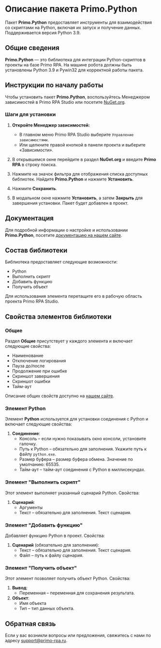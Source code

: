 # Описание пакета Primo.Python

Пакет **Primo.Python** предоставляет инструменты для взаимодействия со скриптами на Python, включая их запуск и получение данных. Поддерживается версия Python 3.9.

## Общие сведения

**Primo.Python** — это библиотека для интеграции Python-скриптов в проекты на базе Primo RPA. На машине робота должны быть установлены Python 3.9 и Pywin32 для корректной работы пакета.

## Инструкции по началу работы

Чтобы установить пакет **Primo.Python**, воспользуйтесь Менеджером зависимостей в Primo RPA Studio или посетите [NuGet.org](https://www.nuget.org/).

### Шаги для установки

1. **Откройте Менеджер зависимостей:**
   - В главном меню Primo RPA Studio выберите `Управление зависимостями`.
   - Или щелкните правой кнопкой в панели проекта и выберите «Зависимости».

2. В открывшемся окне перейдите в раздел **NuGet.org** и введите **Primo RPA** в строку поиска.

3. Нажмите на значок фильтра для отображения списка доступных библиотек. Найдите **Primo.Python** и нажмите **Установить**.

4. Нажмите **Сохранить**.

5. В модальном окне нажмите **Установить**, а затем **Закрыть** для завершения установки. Пакет будет добавлен в проект.

## Документация

Для подробной информации о настройке и использовании **Primo.Python**, посетите [документацию на нашем сайте](https://docs.primo-rpa.ru/primo-rpa/g_elements/el_extra/els_python).

## Состав библиотеки

Библиотека предоставляет следующие возможности:

- Python
- Выполнить скрипт
- Добавить функцию
- Получить объект

Для использования элемента перетащите его в рабочую область проекта Primo RPA Studio.

## Свойства элементов библиотеки

### Общие

Раздел **Общие** присутствует у каждого элемента и включает следующие свойства:

- Наименование
- Отключение логирования
- Пауза до/после
- Продолжение при ошибке
- Скриншот завершения
- Скриншот ошибки
- Тайм-аут

Описание общих свойств доступно на [нашем сайте](https://docs.primo-rpa.ru/primo-rpa/primo-rpa-studio/process/elements).

### Элемент Python

Элемент **Python** используется для установки соединения с Python и включает следующие свойства:

1. **Соединение**:
   - Консоль – если нужно показывать окно консоли, установите галочку.
   - Путь к Python – обязательно для заполнения. Укажите путь к файлу `python.exe`.
   - Размер буфера – размер буфера обмена. Значение по умолчанию: 65535.
   - Тайм-аут – тайм-аут соединения с Python в миллисекундах.

### Элемент "Выполнить скрипт"

Этот элемент выполняет указанный сценарий Python. Свойства:

1. **Сценарий**:
   - Аргументы
   - Текст – обязательно для заполнения. Текст сценария.

### Элемент "Добавить функцию"

Добавляет функцию Python в проект. Свойства:

1. **Сценарий** (обязательно для заполнения):
   - Текст – обязательно для заполнения. Текст сценария.
   - Файл – путь к файлу сценария.

### Элемент "Получить объект"

Этот элемент позволяет получить объект Python. Свойства:

1. **Вывод**:
   - Переменная – переменная для сохранения результата.
2. **Объект**:
   - Имя объекта
   - Тип – тип данных объекта.

## Обратная связь

Если у вас возникли вопросы или предложения, свяжитесь с нами по адресу [support@primo-rpa.ru](mailto:support@primo-rpa.ru).
